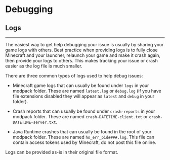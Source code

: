# Debugging

## Logs

-----

The easiest way to get help debugging your issue is usually by sharing your game logs with others. Best practice when providing logs is to fully close Minecraft and your launcher, relaunch your game and make it crash again, then provide your logs to others. This makes tracking your issue or crash easier as the log file is much smaller.

There are three common types of logs used to help debug issues:

- Minecraft game logs that can usually be found under `logs` in your modpack folder. These are named `latest.log` or `debug.log` (if you have file extensions disabled they will appear as `latest` and `debug` in your folder).

- Crash reports that can usually be found under `crash-reports` in your modpack folder. These are named `crash-DATETIME-client.txt` or `crash-DATETIME-server.txt`.

- Java Runtime crashes that can usually be found in the root of your modpack folder. These are named `hs_err_pid####.log`. This file can contain access tokens used by Minecraft, do not post this file online.

Logs can be provided as-is in their original file format.